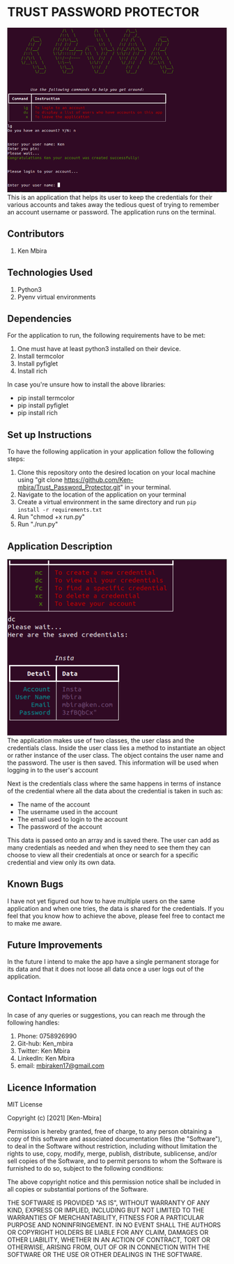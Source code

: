 # TRUST PASSWORD PROTECTOR
<img src="Trust1.png">
This is an application that helps its user to keep the credentials for their various accounts and takes away the tedious quest of trying to remember an account username or password. The application runs on the terminal.

## Contributors
1. Ken Mbira

## Technologies Used
1. Python3
2. Pyenv virtual environments

## Dependencies
For the application to run, the following requirements have to be met:
1. One must have at least python3 installed on their device.
2. Install termcolor
3. Install pyfiglet
4. Install rich

In case you're unsure how to install the above libraries:
- pip install termcolor
- pip install pyfiglet
- pip install rich

## Set up Instructions
To have the following application in your application follow the following steps:
1. Clone this repository onto the desired location on your local machine using "git clone https://github.com/Ken-mbira/Trust_Password_Protector.git" in your terminal.
2. Navigate to the location of the application on your terminal
3. Create a virtual environment in the same directory and run <code>pip install -r requirements.txt</code>
4. Run "chmod +x run.py"
5. Run "./run.py"

## Application Description
<img src="Trust2.png">
The application makes use of two classes, the user class and the credentials class. Inside the user class lies a method to instantiate an object or rather instance of the user class. The object contains the user name and the password. The user is then saved. This information will be used when logging in to the user's account

Next is the credentials class where the same happens in terms of instance of the credential where all the data about the credential is taken in such as: 
- The name of the account
- The username used in the account
- The email used to login to the account
- The password of the account

This data is passed onto an array and is saved there. The user can add as many credentials as needed and when they need to see them they can choose to view all their credentials at once or search for a specific credential and view only its own data.

## Known Bugs
I have not yet figured out how to have multiple users on the same application and when one tries, the data is shared for the credentials. If you feel that you know how to achieve the above, please feel free to contact me to make me aware.

## Future Improvements
In the future I intend to make the app have a single permanent storage for its data and that it does not loose all data once a user logs out of the application.

## Contact Information
In case of any queries or suggestions, you can reach me through the following handles:
1. Phone: 0758926990
2. Git-hub: Ken_mbira
3. Twitter: Ken Mbira
4. LinkedIn: Ken Mbira
5. email: mbiraken17@gmail.com

## Licence Information
MIT License

Copyright (c) [2021] [Ken-Mbira]

Permission is hereby granted, free of charge, to any person obtaining a copy
of this software and associated documentation files (the "Software"), to deal
in the Software without restriction, including without limitation the rights
to use, copy, modify, merge, publish, distribute, sublicense, and/or sell
copies of the Software, and to permit persons to whom the Software is
furnished to do so, subject to the following conditions:

The above copyright notice and this permission notice shall be included in all
copies or substantial portions of the Software.

THE SOFTWARE IS PROVIDED "AS IS", WITHOUT WARRANTY OF ANY KIND, EXPRESS OR
IMPLIED, INCLUDING BUT NOT LIMITED TO THE WARRANTIES OF MERCHANTABILITY,
FITNESS FOR A PARTICULAR PURPOSE AND NONINFRINGEMENT. IN NO EVENT SHALL THE
AUTHORS OR COPYRIGHT HOLDERS BE LIABLE FOR ANY CLAIM, DAMAGES OR OTHER
LIABILITY, WHETHER IN AN ACTION OF CONTRACT, TORT OR OTHERWISE, ARISING FROM,
OUT OF OR IN CONNECTION WITH THE SOFTWARE OR THE USE OR OTHER DEALINGS IN THE
SOFTWARE.